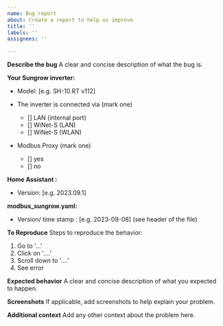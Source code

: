 ```yaml
---
name: Bug report
about: Create a report to help us improve
title: ''
labels: ''
assignees: ''

---
```


**Describe the bug**
A clear and concise description of what the bug is.


**Your Sungrow inverter:**
 - Model: [e.g. SH-10.RT v112]
 - The inverter is connected via (mark one)
   - [] LAN (internal port)
   - [] WiNet-S (LAN)
   - [] WiNet-S (WLAN)

- Modbus Proxy (mark one)
  - [] yes
  - [] no

**Home Assistant :**
 - Version: [e.g. 2023.09.1]

**modbus_sungrow.yaml:**
 - Version/ time stamp : [e.g. 2023-09-08] (see header of the file)


**To Reproduce**
Steps to reproduce the behavior:
1. Go to '...'
2. Click on '....'
3. Scroll down to '....'
4. See error

**Expected behavior**
A clear and concise description of what you expected to happen.

**Screenshots**
If applicable, add screenshots to help explain your problem.

**Additional context**
Add any other context about the problem here.
